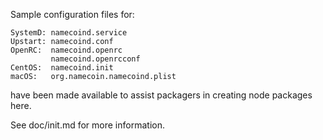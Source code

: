 Sample configuration files for:
```
SystemD: namecoind.service
Upstart: namecoind.conf
OpenRC:  namecoind.openrc
         namecoind.openrcconf
CentOS:  namecoind.init
macOS:   org.namecoin.namecoind.plist
```
have been made available to assist packagers in creating node packages here.

See doc/init.md for more information.
